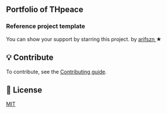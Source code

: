 ## Portfolio of THpeace

###  Reference project template

<p>You can show your support by starring this project. by <a href="https://github.com/arifszn/gitprofile/stargazers"> arifszn </a> ★</p>

## 💡 Contribute

To contribute, see the [Contributing guide]().

## 📄 License

[MIT]()
